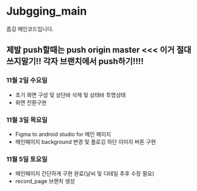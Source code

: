# Jubgging_main
줍깅 메인코드입니다.
## 제발 push할때는 push origin master <<< 이거 절대 쓰지말기!! 각자 브랜치에서 push하기!!!!



### 11월 2일 수요일
+ 초기 화면 구성 및 상단바 삭제 및 상태바 투명상태
+ 화면 전환구현

### 11월 3일 목요일 
+ Figma to android studio for 메인 페이지 
+ 메인페이지 background 변경 및 플로깅 하단 이미지 버튼 구현

### 11월 5일 토요일
+ 메인페이지 간단하게 구현 완료(날씨 및 디테일 추후 수정 필요)
+ record_page 브랜치 생성
